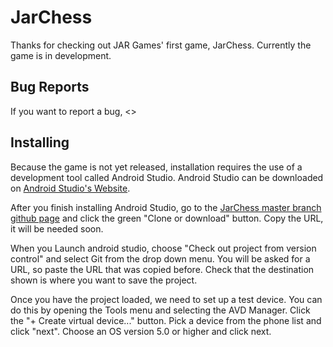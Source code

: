# JarChess

Thanks for checking out JAR Games' first game, JarChess.
Currently the game is in development.

## Bug Reports

If you want to report a bug, <<Put In Contact Instructions>>

## Installing

Because the game is not yet released, installation requires the use of a development tool called Android Studio. Android Studio can be downloaded on [Android Studio's Website](https://developer.android.com/studio).

After you finish installing Android Studio, go to the [JarChess master branch github page](https://github.com/saunders94/JarChess/tree/master) and click the green "Clone or download" button. Copy the URL, it will be needed soon.

When you Launch android studio, choose "Check out project from version control" and select Git from the drop down menu. You will be asked for a URL, so paste the URL that was copied before. Check that the destination shown is where you want to save the project.

Once you have the project loaded, we need to set up a test device. You can do this by opening the Tools menu and selecting the AVD Manager. Click the "+ Create virtual device..." button. Pick a device from the phone list and click "next". Choose an OS version 5.0 or higher and click next. 

